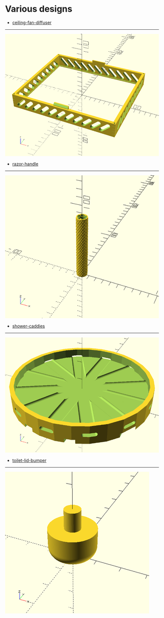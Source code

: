 Various designs
===============

* [ceiling-fan-diffuser](ceiling-fan-diffuser/)
--------
[![Image](ceiling-fan-diffuser/img/diffuser_frame.png)](ceiling-fan-diffuser/)

* [razor-handle](razor-handle/)
--------
[![Image](razor-handle/img/razor_handle.png)](razor-handle/)

* [shower-caddies](shower-caddies/)
--------
[![Image](shower-caddies/img/upper_caddy.png)](shower-caddies/)

* [toilet-lid-bumper](toilet-lid-bumper/)
--------
[![Image](toilet-lid-bumper/img/toilet-lid-bumper.png)](toilet-lid-bumper/)

